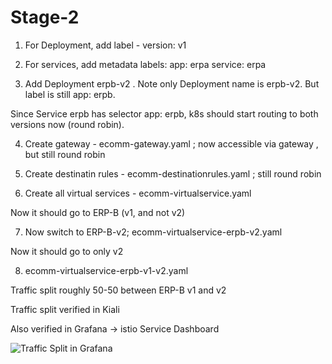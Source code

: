 # Stage-2

1. For Deployment, add label - version: v1

2. For services, add metadata
  labels:
    app: erpa
    service: erpa

3. Add Deployment erpb-v2 . Note only Deployment name is erpb-v2. But label is still app: erpb. 

Since Service erpb has selector app: erpb, k8s should start routing to both versions now (round robin).

4. Create gateway - ecomm-gateway.yaml  ; now accessible via gateway , but still round robin

5. Create destinatin rules - ecomm-destinationrules.yaml ; still round robin

6. Create all virtual services - ecomm-virtualservice.yaml

Now it should go to ERP-B (v1, and not v2) 

7. Now switch to ERP-B-v2; ecomm-virtualservice-erpb-v2.yaml

Now it should go to only v2

8. ecomm-virtualservice-erpb-v1-v2.yaml

Traffic split roughly 50-50 between ERP-B v1 and v2

Traffic split verified in Kiali

Also verified in Grafana -> istio Service Dashboard

![Traffic Split in Grafana](screenshots/grafana-traffic-split.jpeg)


 